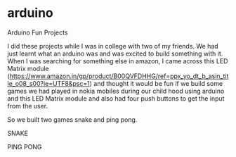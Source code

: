 # arduino
Arduino Fun Projects

I did these projects while I was in college with two of my friends. We had just learnt what an arduino was and was excited to build something with it. 
When I was searching for something else in amazon, I came across this LED Matrix module
(https://www.amazon.in/gp/product/B00QVFDHHG/ref=ppx_yo_dt_b_asin_title_o08_s00?ie=UTF8&psc=1) and thought it would be fun if we build some games we had played in nokia mobiles during our child hood using arduino and this LED Matrix module and also had four push buttons to get the input from the user.

So we built two games snake and ping pong. 

SNAKE



PING PONG



